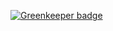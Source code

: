 
[![Greenkeeper badge](https://badges.greenkeeper.io/kirangadhave/reactivityframework.svg)](https://greenkeeper.io/)
